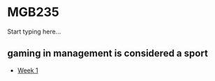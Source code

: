 # MGB235

Start typing here...

## gaming in management is considered a sport 

- [Week 1](Week1.md)
